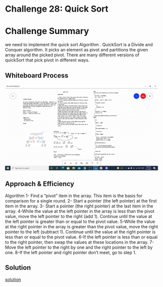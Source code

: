 # Challenge 28: Quick Sort
# Challenge Summary
we need to implement the quick sort Algorithm .
QuickSort is a Divide and Conquer algorithm.
It picks an element as pivot and partitions the given array around the picked pivot.
There are many different versions of quickSort that pick pivot in different ways.

## Whiteboard Process
![mergeSort](./lib/src/main/resources/quick-sort.png)

## Approach & Efficiency
Algorithm
1- Find a “pivot” item in the array. This item is the basis for comparison for a single round.
2- Start a pointer (the left pointer) at the first item in the array.
3- Start a pointer (the right pointer) at the last item in the array.
4-While the value at the left pointer in the array is less than the pivot value, move the left pointer to the right (add 1). Continue until the value at the left pointer is greater than or equal to the pivot value.
5-While the value at the right pointer in the array is greater than the pivot value, move the right pointer to the left (subtract 1). Continue until the value at the right pointer is less than or equal to the pivot value.
6-If the left pointer is less than or equal to the right pointer, then swap the values at these locations in the array.
7-Move the left pointer to the right by one and the right pointer to the left by one.
8-If the left pointer and right pointer don’t meet, go to step 1.
## Solution
[solution](./lib/src/main/java/quick/sort/Library.java)
